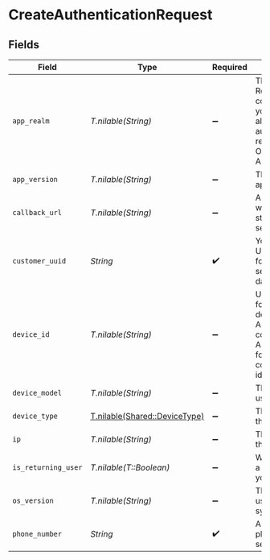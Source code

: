 # CreateAuthenticationRequest


## Fields

| Field                                                                                                                                                 | Type                                                                                                                                                  | Required                                                                                                                                              | Description                                                                                                                                           | Example                                                                                                                                               |
| ----------------------------------------------------------------------------------------------------------------------------------------------------- | ----------------------------------------------------------------------------------------------------------------------------------------------------- | ----------------------------------------------------------------------------------------------------------------------------------------------------- | ----------------------------------------------------------------------------------------------------------------------------------------------------- | ----------------------------------------------------------------------------------------------------------------------------------------------------- |
| `app_realm`                                                                                                                                           | *T.nilable(String)*                                                                                                                                   | :heavy_minus_sign:                                                                                                                                    | The Android SMS Retriever API hash code that identifies your app. This allows you to automatically retrieve and fill the OTP code on Android devices. |                                                                                                                                                       |
| `app_version`                                                                                                                                         | *T.nilable(String)*                                                                                                                                   | :heavy_minus_sign:                                                                                                                                    | The version of your app.                                                                                                                              |                                                                                                                                                       |
| `callback_url`                                                                                                                                        | *T.nilable(String)*                                                                                                                                   | :heavy_minus_sign:                                                                                                                                    | A webhook URL to which delivery statuses will be sent.                                                                                                |                                                                                                                                                       |
| `customer_uuid`                                                                                                                                       | *String*                                                                                                                                              | :heavy_check_mark:                                                                                                                                    | Your customer UUID, which can be found in the API settings in the dashboard.                                                                          |                                                                                                                                                       |
| `device_id`                                                                                                                                           | *T.nilable(String)*                                                                                                                                   | :heavy_minus_sign:                                                                                                                                    | Unique identifier for the user's device. For Android, this corresponds to the ANDROID_ID and for iOS, this corresponds to the identifierForVendor.    |                                                                                                                                                       |
| `device_model`                                                                                                                                        | *T.nilable(String)*                                                                                                                                   | :heavy_minus_sign:                                                                                                                                    | The model of the user's device.                                                                                                                       |                                                                                                                                                       |
| `device_type`                                                                                                                                         | [T.nilable(Shared::DeviceType)](../../models/shared/devicetype.md)                                                                                    | :heavy_minus_sign:                                                                                                                                    | The type of device the user is using.                                                                                                                 |                                                                                                                                                       |
| `ip`                                                                                                                                                  | *T.nilable(String)*                                                                                                                                   | :heavy_minus_sign:                                                                                                                                    | The IP address of the user's device.                                                                                                                  |                                                                                                                                                       |
| `is_returning_user`                                                                                                                                   | *T.nilable(T::Boolean)*                                                                                                                               | :heavy_minus_sign:                                                                                                                                    | Whether the user is a returning user on your app.                                                                                                     |                                                                                                                                                       |
| `os_version`                                                                                                                                          | *T.nilable(String)*                                                                                                                                   | :heavy_minus_sign:                                                                                                                                    | The version of the user's operating system.                                                                                                           |                                                                                                                                                       |
| `phone_number`                                                                                                                                        | *String*                                                                                                                                              | :heavy_check_mark:                                                                                                                                    | An E.164 formatted phone number to send the OTP to.                                                                                                   | +1234567890                                                                                                                                           |